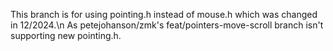 This branch is for using pointing.h instead of mouse.h which was changed in 12/2024.\n
As petejohanson/zmk's feat/pointers-move-scroll branch isn't supporting new pointing.h.
